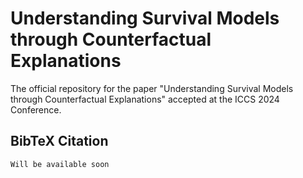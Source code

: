 # Understanding Survival Models through Counterfactual Explanations


The official repository for the paper "Understanding Survival Models through Counterfactual Explanations" accepted at the ICCS 2024 Conference.
## BibTeX Citation
```
Will be available soon
```


